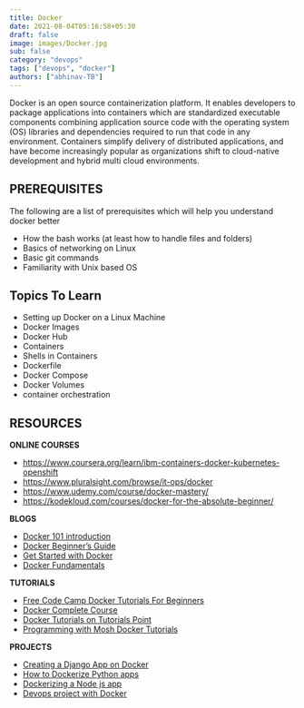 ```yaml
---
title: Docker
date: 2021-08-04T05:16:58+05:30
draft: false
image: images/Docker.jpg
sub: false
category: "devops"
tags: ["devops", "docker"]
authors: ["abhinav-TB"]
---
```


Docker is an open source containerization platform. It enables developers to package applications into containers which are standardized executable components combining application source code with the operating system (OS) libraries and dependencies required to run that code in any environment. Containers simplify delivery of distributed applications, and have become increasingly popular as organizations shift to cloud-native development and hybrid multi cloud environments.

## PREREQUISITES

The following are a list of prerequisites which will help you understand docker better

- How the bash works (at least how to handle files and folders)
- Basics of networking on Linux
- Basic git commands
- Familiarity with Unix based OS

## Topics To Learn

- Setting up Docker on a Linux Machine
- Docker Images
- Docker Hub
- Containers
- Shells in Containers
- Dockerfile
- Docker Compose
- Docker Volumes
- container orchestration

## RESOURCES

**ONLINE COURSES**

- https://www.coursera.org/learn/ibm-containers-docker-kubernetes-openshift
- https://www.pluralsight.com/browse/it-ops/docker
- https://www.udemy.com/course/docker-mastery/
- https://kodekloud.com/courses/docker-for-the-absolute-beginner/

**BLOGS**

- [Docker 101 introduction](https://www.bmc.com/blogs/docker-101-introduction/)
- [Docker Beginner’s Guide](https://medium.com/codingthesmartway-com-blog/docker-beginners-guide-part-1-images-containers-6f3507fffc98)
- [Get Started with Docker](https://medium.com/@sarinduudagepala/get-started-with-docker-f20380bcb40b)
- [Docker Fundamentals](https://blog.skay.dev/docker-fundamentals)

**TUTORIALS**

- [Free Code Camp Docker Tutorials For Beginners](https://www.youtube.com/watch?v=fqMOX6JJhGo)
- [Docker Complete Course](https://youtu.be/3c-iBn73dDE)
- [Docker Tutorials on Tutorials Point](https://www.tutorialspoint.com/docker/index.htm)
- [Programming with Mosh Docker Tutorials](https://www.youtube.com/watch?v=pTFZFxd4hOI)

**PROJECTS**

- [Creating a Django App on Docker](https://www.youtube.com/watch?v=XDaQAmkDFX4)
- [How to Dockerize Python apps](https://www.youtube.com/watch?v=bi0cKgmRuiA)
- [Dockerizing a Node js app](https://www.youtube.com/watch?v=FCz10zapsI8)
- [Devops project with Docker](https://www.youtube.com/watch?v=nMLQgXf8tZ0&t=164s)

